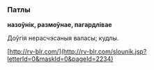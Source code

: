 ### Патлы
**назоўнік, размоўнае, пагардлівае**

Доўгія нерасчэсаныя валасы; кудлы.

<a rel="author">[http://rv-blr.com/](http://rv-blr.com/slounik.jsp?letterId=0&maskId=0&pageId=2234)</a>
